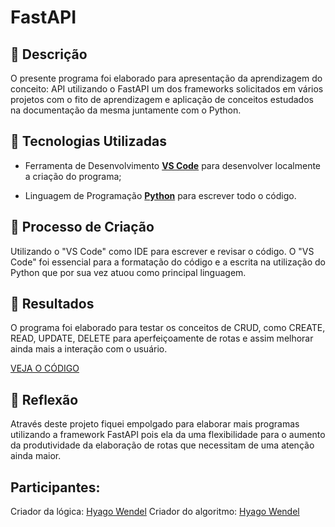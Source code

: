 # FastAPI

## 📒 Descrição
O presente programa foi elaborado para apresentação da aprendizagem do conceito: API utilizando o FastAPI um dos frameworks solicitados em vários projetos com o fito de aprendizagem e aplicação de conceitos estudados na documentação da mesma juntamente com o Python.


## 🤖 Tecnologias Utilizadas
- Ferramenta de Desenvolvimento **[VS Code](https://code.visualstudio.com/download)** para desenvolver localmente a criação do programa;

- Linguagem de Programação **[Python](https://docs.python.org/)** para escrever todo o código.

## 🧐 Processo de Criação
Utilizando o "VS Code" como IDE para escrever e revisar o código. O "VS Code" foi essencial para a formatação do código e a escrita na utilização do Python que por sua vez atuou como principal linguagem.

## 🚀 Resultados
O programa foi elaborado para testar os conceitos de CRUD, como CREATE, READ, UPDATE, DELETE para aperfeiçoamente de rotas e assim melhorar ainda mais a interação com o usuário.

[VEJA O CÓDIGO](https://github.com/hyagow/fast_api)

## 💭 Reflexão
Através deste projeto fiquei empolgado para elaborar mais programas utilizando a framework FastAPI pois ela da uma flexibilidade para o aumento da produtividade da elaboração de rotas que necessitam de uma atenção ainda maior.

## Participantes:
Criador da lógica: [Hyago Wendel](https://github.com/hyagow)
Criador do algoritmo: [Hyago Wendel](https://github.com/hyagow)